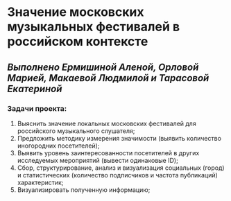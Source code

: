 # Значение московских музыкальных фестивалей в российском контексте

## *Выполнено Ермишиной Аленой, Орловой Марией, Макаевой Людмилой и Тарасовой Екатериной* 

### **Задачи проекта:**

1. Выяснить значение локальных московских фестивалей для российского музыкального слушателя; 
2. Предложить методику измерения значимости (выявить количество иногородних посетителей);
3. Выявить уровень заинтересованности посетителей в других исследуемых мероприятий (вывести одинаковые ID); 
4. Сбор, структурирование, анализ и визуализация социальных (город) и статистических (количество подписчиков и частота публикаций) характеристик;
5. Визуализировать полученную информацию;
